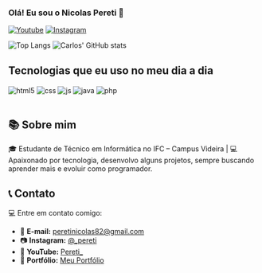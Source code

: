 ### Olá! Eu sou o Nicolas Pereti 👋

[![Youtube](https://img.shields.io/badge/-LinkedIn-blue?style=flat-square&logo=Linkedin&logoColor=white)](https://www.linkedin.com/in/nicolas-pereti-31b846359/)
[![Instagram](https://img.shields.io/badge/Instagram-E4405F?style=for-the-badge&logo=instagram&logoColor=white)](https://www.instagram.com/_pereti/)

![Top Langs](https://github-readme-stats.vercel.app/api/top-langs/?username=Peretizz)
![Carlos' GitHub stats](https://github-readme-stats.vercel.app/api?username=Peretizz&show_icons=true&theme=dracula)

## Tecnologias que eu uso no meu dia a dia

<div style="display: inline_block">
  <img align="center" alt="html5" src="https://img.shields.io/badge/HTML5-E34F26?style=for-the-badge&logo=html5&logoColor=white" />
  <img align="center" alt="css" src="https://img.shields.io/badge/CSS3-1572B6?style=for-the-badge&logo=css3&logoColor=white" />
  <img align="center" alt="js" src="https://img.shields.io/badge/JavaScript-F7DF1E?style=for-the-badge&logo=javascript&logoColor=black" />
  <img align="center" alt="java" src="https://img.shields.io/badge/Java-ED8B00?style=for-the-badge&logo=openjdk&logoColor=white" />
  <img align="center" alt="php" src="https://img.shields.io/badge/PHP-777BB4?style=for-the-badge&logo=php&logoColor=white" />
</div><br/>

## 📚 Sobre mim

🎓 Estudante de Técnico em Informática no IFC – Campus Videira | 💻 Apaixonado por tecnologia, desenvolvo alguns projetos, sempre buscando aprender mais e evoluir como programador.

## 📞 Contato

💻 Entre em contato comigo:

- 📧 **E-mail:** peretinicolas82@gmail.com
- 📷 **Instagram:** [@_pereti](https://www.instagram.com/_pereti/)
- 🎥 **YouTube:** [Pereti_](https://www.youtube.com/@Pereti_)
- 🔗 **Portfólio:** [Meu Portfólio](https://www.youtube.com/@Pereti_)



